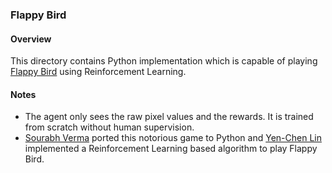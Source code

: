 ### Flappy Bird

#### Overview
This directory contains Python implementation which is capable of playing [Flappy Bird](https://en.wikipedia.org/wiki/Flappy_Bird) using Reinforcement Learning.

#### Notes
* The agent only sees the raw pixel values and the rewards. It is trained from scratch without human supervision.
* [Sourabh Verma](https://github.com/sourabhv/FlapPyBird) ported this notorious game to Python and [Yen-Chen Lin](https://github.com/yenchenlin/DeepLearningFlappyBird) implemented a Reinforcement Learning based algorithm to play Flappy Bird.
